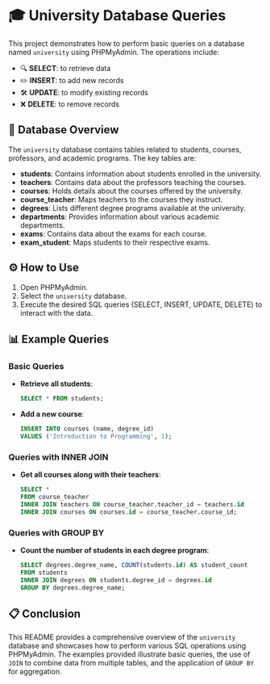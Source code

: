 # 🎓 University Database Queries

This project demonstrates how to perform basic queries on a database named `university` using PHPMyAdmin. The operations include:

- 🔍 **SELECT**: to retrieve data
- ✏️ **INSERT**: to add new records
- 🛠️ **UPDATE**: to modify existing records
- ❌ **DELETE**: to remove records

## 📂 Database Overview

The `university` database contains tables related to students, courses, professors, and academic programs. The key tables are:

- **students**: Contains information about students enrolled in the university.
- **teachers**: Contains data about the professors teaching the courses.
- **courses**: Holds details about the courses offered by the university.
- **course_teacher**: Maps teachers to the courses they instruct.
- **degrees**: Lists different degree programs available at the university.
- **departments**: Provides information about various academic departments.
- **exams**: Contains data about the exams for each course.
- **exam_student**: Maps students to their respective exams.

## ⚙️ How to Use

1. Open PHPMyAdmin.
2. Select the `university` database.
3. Execute the desired SQL queries (SELECT, INSERT, UPDATE, DELETE) to interact with the data.

## 📊 Example Queries

### Basic Queries

- **Retrieve all students**:
  ```sql
  SELECT * FROM students;

- **Add a new course**:
  ```sql
  INSERT INTO courses (name, degree_id)
  VALUES ('Introduction to Programming', 1);

### Queries with INNER JOIN

- **Get all courses along with their teachers**:
  ```sql
  SELECT *
  FROM course_teacher
  INNER JOIN teachers ON course_teacher.teacher_id = teachers.id
  INNER JOIN courses ON courses.id = course_teacher.course_id;  

### Queries with GROUP BY

- **Count the number of students in each degree program**:
  ```sql
  SELECT degrees.degree_name, COUNT(students.id) AS student_count
  FROM students
  INNER JOIN degrees ON students.degree_id = degrees.id
  GROUP BY degrees.degree_name;  

## 📋 Conclusion

This README provides a comprehensive overview of the `university` database and showcases how to perform various SQL operations using PHPMyAdmin. The examples provided illustrate basic queries, the use of `JOIN` to combine data from multiple tables, and the application of `GROUP BY` for aggregation.
